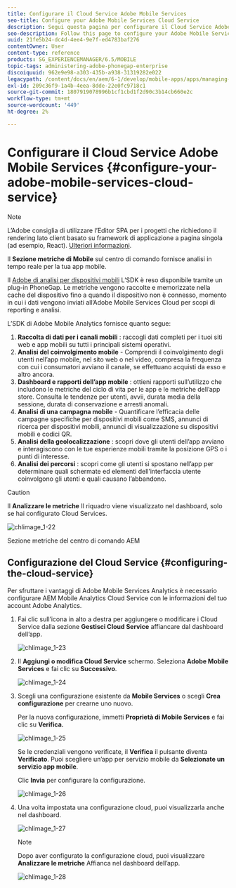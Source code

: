 ```yaml
---
title: Configurare il Cloud Service Adobe Mobile Services
seo-title: Configure your Adobe Mobile Services Cloud Service
description: Segui questa pagina per configurare il Cloud Service Adobe Mobile Services.
seo-description: Follow this page to configure your Adobe Mobile Services Cloud Service.
uuid: 21fe5b24-dc4d-4ee4-9e7f-ed4783baf276
contentOwner: User
content-type: reference
products: SG_EXPERIENCEMANAGER/6.5/MOBILE
topic-tags: administering-adobe-phonegap-enterprise
discoiquuid: 962e9e98-a303-435b-a938-31319282e022
legacypath: /content/docs/en/aem/6-1/develop/mobile-apps/apps/managing-aem-mobile-apps/configure-your-adobe-phonegap-build-cloud-service1
exl-id: 209c36f9-1a4b-4eea-8dde-22e0fc9718c1
source-git-commit: 1807919078996b1cf1cbd1f2d90c3b14cb660e2c
workflow-type: tm+mt
source-wordcount: '449'
ht-degree: 2%

---
```


# Configurare il Cloud Service Adobe Mobile Services {#configure-your-adobe-mobile-services-cloud-service}

>[!NOTE]
>
>L’Adobe consiglia di utilizzare l’Editor SPA per i progetti che richiedono il rendering lato client basato su framework di applicazione a pagina singola (ad esempio, React). [Ulteriori informazioni](/help/sites-developing/spa-overview.md).

Il **Sezione metriche di Mobile** sul centro di comando fornisce analisi in tempo reale per la tua app mobile.

Il [Adobe di analisi per dispositivi mobili](https://www.adobe.com/ca/solutions/digital-analytics/mobile-web-apps-analytics.html) L’SDK è reso disponibile tramite un plug-in PhoneGap. Le metriche vengono raccolte e memorizzate nella cache del dispositivo fino a quando il dispositivo non è connesso, momento in cui i dati vengono inviati all’Adobe Mobile Services Cloud per scopi di reporting e analisi.

L’SDK di Adobe Mobile Analytics fornisce quanto segue:

1. **Raccolta di dati per i canali mobili** : raccogli dati completi per i tuoi siti web e app mobili su tutti i principali sistemi operativi.
1. **Analisi del coinvolgimento mobile** - Comprendi il coinvolgimento degli utenti nell’app mobile, nel sito web o nel video, compresa la frequenza con cui i consumatori avviano il canale, se effettuano acquisti da esso e altro ancora.
1. **Dashboard e rapporti dell’app mobile** : ottieni rapporti sull’utilizzo che includono le metriche del ciclo di vita per le app e le metriche dell’app store. Consulta le tendenze per utenti, avvii, durata media della sessione, durata di conservazione e arresti anomali.
1. **Analisi di una campagna mobile** - Quantificare l’efficacia delle campagne specifiche per dispositivi mobili come SMS, annunci di ricerca per dispositivi mobili, annunci di visualizzazione su dispositivi mobili e codici QR.
1. **Analisi della geolocalizzazione** : scopri dove gli utenti dell’app avviano e interagiscono con le tue esperienze mobili tramite la posizione GPS o i punti di interesse.
1. **Analisi dei percorsi** : scopri come gli utenti si spostano nell’app per determinare quali schermate ed elementi dell’interfaccia utente coinvolgono gli utenti e quali causano l’abbandono.

>[!CAUTION]
>
>Il **Analizzare le metriche** Il riquadro viene visualizzato nel dashboard, solo se hai configurato Cloud Services.

![chlimage_1-22](assets/chlimage_1-22.png)

Sezione metriche del centro di comando AEM

## Configurazione del Cloud Service {#configuring-the-cloud-service}

Per sfruttare i vantaggi di Adobe Mobile Services Analytics è necessario configurare AEM Mobile Analytics Cloud Service con le informazioni del tuo account Adobe Analytics.

1. Fai clic sull’icona in alto a destra per aggiungere o modificare i Cloud Service dalla sezione **Gestisci Cloud Service** affiancare dal dashboard dell’app.

   ![chlimage_1-23](assets/chlimage_1-23.png)

1. Il **Aggiungi o modifica Cloud Service** schermo. Seleziona **Adobe Mobile Services** e fai clic su **Successivo**.

   ![chlimage_1-24](assets/chlimage_1-24.png)

1. Scegli una configurazione esistente da **Mobile Services** o scegli **Crea configurazione** per crearne uno nuovo.

   Per la nuova configurazione, immetti **Proprietà di Mobile Services** e fai clic su **Verifica.**

   ![chlimage_1-25](assets/chlimage_1-25.png)

   Se le credenziali vengono verificate, il **Verifica** il pulsante diventa **Verificato**. Puoi scegliere un’app per servizio mobile da **Selezionate un servizio app mobile**.

   Clic **Invia** per configurare la configurazione.

   ![chlimage_1-26](assets/chlimage_1-26.png)

1. Una volta impostata una configurazione cloud, puoi visualizzarla anche nel dashboard.

   ![chlimage_1-27](assets/chlimage_1-27.png)

   >[!NOTE]
   >
   >Dopo aver configurato la configurazione cloud, puoi visualizzare **Analizzare le metriche** Affianca nel dashboard dell’app.

   ![chlimage_1-28](assets/chlimage_1-28.png)
